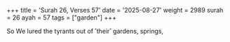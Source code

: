 +++
title = 'Surah 26, Verses 57'
date = '2025-08-27'
weight = 2989
surah = 26
ayah = 57
tags = ["garden"]
+++

So We lured the tyrants out of ˹their˺ gardens, springs,